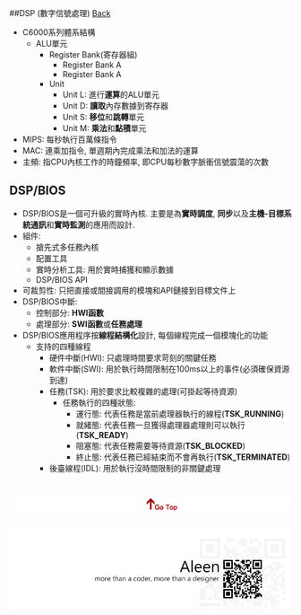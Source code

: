 ##DSP (數字信號處理)	[Back](./../Embedded_System.md)

- C6000系列體系結構
	- ALU單元
		- Register Bank(寄存器組)
			- Register Bank A
			- Register Bank A
		- Unit
			- Unit L: 進行**運算**的ALU單元
			- Unit D: **讀取**內存數據到寄存器
			- Unit S: **移位**和**跳轉**單元
			- Unit M: **乘法**和**點積**單元
- MIPS: 每秒執行百萬條指令
- MAC: 連乘加指令, 單週期內完成乘法和加法的運算
- 主頻: 指CPU內核工作的時鐘頻率, 即CPU每秒數字脈衝信號震蕩的次數

## DSP/BIOS

- DSP/BIOS是一個可升級的實時內核. 主要是為**實時調度**, **同步**以及**主機-目標系統通訊**和**實時監測**的應用而設計.
- 組件:
	- 搶先式多任務內核
	- 配置工具
	- 實時分析工具: 用於實時捕獲和顯示數據
	- DSP/BIOS API
- 可裁剪性: 只把直接或間接調用的模塊和API鏈接到目標文件上
- DSP/BIOS中斷:
	- 控制部分: **HWI函數**
	- 處理部分: **SWI函數**或**任務處理**
- DSP/BIOS應用程序按**線程結構化**設計, 每個線程完成一個模塊化的功能
	- 支持的四種線程
		- 硬件中斷(HWI): 只處理時間要求苛刻的關鍵任務
		- 軟件中斷(SWI): 用於執行時間限制在100ms以上的事件(必須確保資源到達)
		- 任務(TSK): 用於要求比較複雜的處理(可掛起等待資源)
			- 任務執行的四種狀態:
				- 運行態: 代表任務是當前處理器執行的線程(**TSK_RUNNING**)
				- 就緒態: 代表任務一旦獲得處理器處理則可以執行(**TSK_READY**)
				- 阻塞態: 代表任務需要等待資源(**TSK_BLOCKED**)
				- 終止態: 代表任務已經結束而不會再執行(**TSK_TERMINATED**)
		- 後臺線程(IDL): 用於執行沒時間限制的非關鍵處理

<a href="#" style="left:200px;"><img src="./../../pic/gotop.png"></a>
=====
<a href="http://aleen42.github.io/" target="_blank" ><img src="./../../pic/tail.gif"></a>
